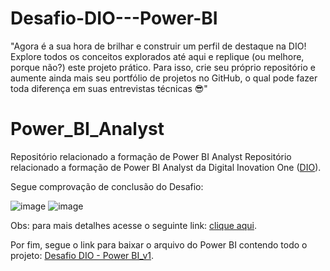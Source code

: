 # Desafio-DIO---Power-BI

"Agora é a sua hora de brilhar e construir um perfil de destaque na DIO! Explore todos os conceitos explorados até aqui e replique (ou melhore, porque não?) este projeto prático. Para isso, crie seu próprio repositório e aumente ainda mais seu portfólio de projetos no GitHub, o qual pode fazer toda diferença em suas entrevistas técnicas 😎"

# Power_BI_Analyst

Repositório relacionado a formação de Power BI Analyst
Repositório relacionado a formação de Power BI Analyst da Digital Inovation One ([DIO](https://web.dio.me/track/santander-bootcamp-2023-ciencia-de-dados-com-python)).

Segue comprovação de conclusão do Desafio:

![image](https://github.com/Data-Darven/power_bi_analyst/assets/143889000/2d6d9ebc-6640-462c-99d9-65afd5d08ead)
![image](https://github.com/Data-Darven/power_bi_analyst/assets/143889000/45912e7a-a481-428d-81ab-2f37e6726a31)

Obs: para mais detalhes acesse o seguinte link: [clique aqui](https://app.powerbi.com/groups/me/reports/3f0a3f3d-797d-4c87-bc16-cb2501d24abc/ReportSection42d8729118b3819ad405?experience=power-bi&bookmarkGuid=Bookmark9a71a2871baa6661ac70).

Por fim, segue o link para baixar o arquivo do Power BI contendo todo o projeto: [Desafio DIO - Power BI_v1](https://drive.google.com/file/d/14ttDvxrooYwWYDpjAGXOfVI9GeMVsxUS/view?usp=share_link). 
